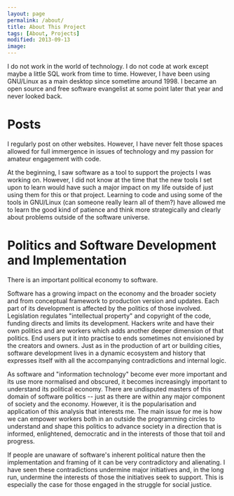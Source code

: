 ```yaml
---
layout: page
permalink: /about/
title: About This Project
tags: [About, Projects]
modified: 2013-09-13
image:
---
```


I do not work in the world of technology. I do not code at work except maybe a little SQL work from time to time. However, I have been using GNU/Linux as a main desktop since sometime around 1998. I became an open source and free software evangelist at some point later that year and never looked back.



# Posts

I regularly post on other websites. However, I have never felt those spaces allowed for full immergence in issues of technology and my passion for amateur engagement with code.

At the beginning, I saw software as a tool to support the projects I was working on. However, I did not know at the time that the new tools I set upon to learn would have such a major impact on my life outside of just using them for this or that project. Learning to code and using some of the tools in GNU/Linux (can someone really learn all of them?) have allowed me to learn the good kind of patience and think more strategically and clearly about problems outside of the software universe.

# Politics and Software Development and Implementation

There is an important political economy to software.

Software has a growing impact on the economy and the broader society and from conceptual framework to production version and updates. Each part of its development is affected by the politics of those involved. Legislation regulates "intellectual property" and copyright of the code, funding directs and limits its development. Hackers write and have their own politics and are workers which adds another deeper dimension of that politics. End users put it into practise to ends sometimes not envisioned by the creators and owners. Just as in the production of art or building cities, software development lives in a dynamic ecosystem and history that expresses itself with all the accompanying contradictions and internal logic.

As software and "information technology" become ever more important and its use more normalised and obscured, it becomes increasingly important to understand its political economy. There are undisputed masters of this domain of software politics -- just as there are within any major component of society and the economy. However, it is the popularisation and application of this analysis that interests me. The main issue for me is how we can empower workers both in an outside the programming circles to understand and shape this politics to advance society in a direction that is informed, enlightened, democratic and in the interests of those that toil and progress.

If people are unaware of software's inherent political nature then the implementation and framing of it can be very contradictory and alienating. I have seen these contradictions undermine major initiatives and, in the long run, undermine the interests of those the initiatives seek to support. This is especially the case for those engaged in the struggle for social justice.




